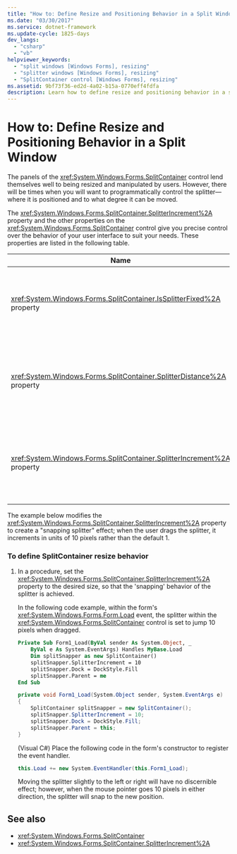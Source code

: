 ```yaml
---
title: "How to: Define Resize and Positioning Behavior in a Split Window"
ms.date: "03/30/2017"
ms.service: dotnet-framework
ms.update-cycle: 1825-days
dev_langs:
  - "csharp"
  - "vb"
helpviewer_keywords:
  - "split windows [Windows Forms], resizing"
  - "splitter windows [Windows Forms], resizing"
  - "SplitContainer control [Windows Forms], resizing"
ms.assetid: 9bf73f36-ed2d-4a02-b15a-0770eff4fdfa
description: Learn how to define resize and positioning behavior in a split window with the SplitterIncrement and other properties.
---
```

# How to: Define Resize and Positioning Behavior in a Split Window

The panels of the <xref:System.Windows.Forms.SplitContainer> control lend themselves well to being resized and manipulated by users. However, there will be times when you will want to programmatically control the splitter—where it is positioned and to what degree it can be moved.

The <xref:System.Windows.Forms.SplitContainer.SplitterIncrement%2A> property and the other properties on the <xref:System.Windows.Forms.SplitContainer> control give you precise control over the behavior of your user interface to suit your needs. These properties are listed in the following table.

|Name|Description|
|----------|-----------------|
|<xref:System.Windows.Forms.SplitContainer.IsSplitterFixed%2A> property|Determines if the splitter is movable by means of the keyboard or mouse.|
|<xref:System.Windows.Forms.SplitContainer.SplitterDistance%2A> property|Determines the distance in pixels from the left or upper edge to the movable splitter bar.|
|<xref:System.Windows.Forms.SplitContainer.SplitterIncrement%2A> property|Determines the minimum distance, in pixels, that the splitter can be moved by the user.|

The example below modifies the <xref:System.Windows.Forms.SplitContainer.SplitterIncrement%2A> property to create a "snapping splitter" effect; when the user drags the splitter, it increments in units of 10 pixels rather than the default 1.

### To define SplitContainer resize behavior

1. In a procedure, set the <xref:System.Windows.Forms.SplitContainer.SplitterIncrement%2A> property to the desired size, so that the 'snapping' behavior of the splitter is achieved.

     In the following code example, within the form's <xref:System.Windows.Forms.Form.Load> event, the splitter within the <xref:System.Windows.Forms.SplitContainer> control is set to jump 10 pixels when dragged.

    ```vb
    Private Sub Form1_Load(ByVal sender As System.Object, _
        ByVal e As System.EventArgs) Handles MyBase.Load
        Dim splitSnapper as new SplitContainer()
        splitSnapper.SplitterIncrement = 10
        splitSnapper.Dock = DockStyle.Fill
        splitSnapper.Parent = me
    End Sub
    ```

    ```csharp
    private void Form1_Load(System.Object sender, System.EventArgs e)
    {
        SplitContainer splitSnapper = new SplitContainer();
        splitSnapper.SplitterIncrement = 10;
        splitSnapper.Dock = DockStyle.Fill;
        splitSnapper.Parent = this;
    }
    ```

     (Visual C#) Place the following code in the form's constructor to register the event handler.

    ```csharp
    this.Load += new System.EventHandler(this.Form1_Load);
    ```

     Moving the splitter slightly to the left or right will have no discernible effect; however, when the mouse pointer goes 10 pixels in either direction, the splitter will snap to the new position.

## See also

- <xref:System.Windows.Forms.SplitContainer>
- <xref:System.Windows.Forms.SplitContainer.SplitterIncrement%2A>
